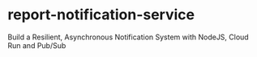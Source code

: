 # report-notification-service
Build a Resilient, Asynchronous Notification System with NodeJS, Cloud Run and Pub/Sub
